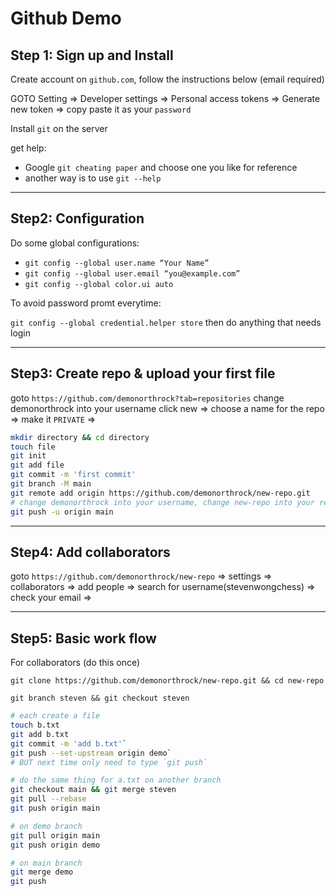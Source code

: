 # Github Demo

## Step 1: Sign up and Install
Create account on `github.com`, follow the instructions below (email required)

GOTO Setting => Developer settings => Personal access tokens => Generate new token => copy paste it as your `password`

Install `git` on the server

get help:
- Google `git cheating paper` and choose one you like for reference
- another way is to use `git --help`
---
## Step2: Configuration
Do some global configurations: 
- `git config --global user.name “Your Name”`
- `git config --global user.email “you@example.com”`
- `git config --global color.ui auto`

To avoid password promt everytime:

`git config --global credential.helper store` then do anything that needs login

---
## Step3: Create repo & upload your first file

goto `https://github.com/demonorthrock?tab=repositories` change demonorthrock into your username
click new => choose a name for the repo => make it `PRIVATE` => 

```bash
mkdir directory && cd directory
touch file
git init
git add file
git commit -m 'first commit'
git branch -M main
git remote add origin https://github.com/demonorthrock/new-repo.git 
# change demonorthrock into your username, change new-repo into your repo name
git push -u origin main
```

---
## Step4: Add collaborators 
goto `https://github.com/demonorthrock/new-repo` => settings => collaborators => add people => search for username(stevenwongchess) => check your email => 

---
## Step5: Basic work flow
For collaborators (do this once)

`git clone https://github.com/demonorthrock/new-repo.git && cd new-repo`

`git branch steven && git checkout steven`

```bash
# each create a file
touch b.txt
git add b.txt
git commit -m 'add b.txt'`
git push --set-upstream origin demo` 
# BUT next time only need to type `git push`

# do the same thing for a.txt on another branch
git checkout main && git merge steven
git pull --rebase
git push origin main

# on demo branch 
git pull origin main
git push origin demo

# on main branch
git merge demo
git push
```
